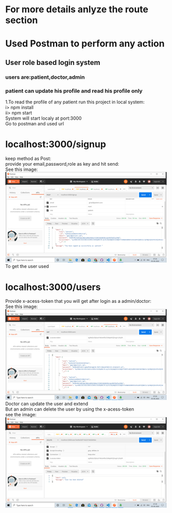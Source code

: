 <h1>For more details anlyze the route section </h1>
<h1>Used Postman to perform any action</h1>
<h2>User role based login system </h2>
<h3>users are:patient,doctor,admin</h3>
<h3>patient can update his profile and read his profile only</h3>
<p>
1.To read the profile of any patient run this project in local system:<br>
i> npm install<br>
ii> npm start<br>
System will start localy at port:3000<br>
Go to postman and used url <h1>localhost:3000/signup</h1>
keep method as Post:<br>
provide your email,password,role as key and hit send:<br>
See this image:
<img src="https://github.com/devil-cyber/role_based_login/blob/master/Screenshot%20(61).png"/>
To get the user used <h1>localhost:3000/users</h1>
Provide x-acess-token that you will get after login as a admin/doctor:<br>
See this image:
<img src="https://github.com/devil-cyber/role_based_login/blob/master/Screenshot%20(62).png" />
Doctor can update the user and extend <br>
But an admin can delete the user by using the x-acess-token<br>
see the image:
<img src="https://github.com/devil-cyber/role_based_login/blob/master/Screenshot%20(63).png" />
